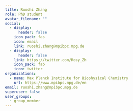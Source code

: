 ```yaml
---
title: Ruoshi Zhang
role: PhD student
avatar_filename: ""
social:
  - display:
      header: false
    icon_pack: fas
    icon: email
    link: ruoshi.zhang@mpibpc.mpg.de
  - display:
      header: false
    link: https://twitter.com/Rosy_Zh
    icon_pack: fab
    icon: twitter
organizations:
  - name: Max Planck Institute for Biophysical Chemistry
    url: https://www.mpibpc.mpg.de/en
email: ruoshi.zhang@mpibpc.mpg.de
superuser: false
user_groups:
  - group_member
---
```

